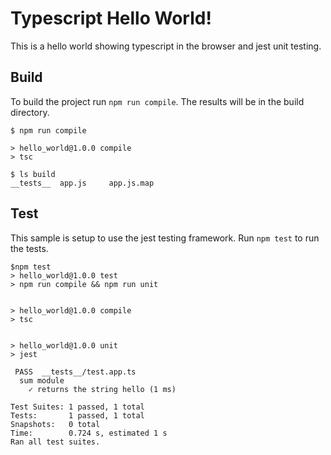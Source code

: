 # Typescript Hello World!

This is a hello world showing typescript in the browser and jest unit testing.

## Build

To build the project run `npm run compile`. The results will be in the build directory.

```
$ npm run compile

> hello_world@1.0.0 compile
> tsc

$ ls build
__tests__  app.js     app.js.map
```

## Test

This sample is setup to use the jest testing framework. Run `npm test` to run the tests.

```
$npm test
> hello_world@1.0.0 test
> npm run compile && npm run unit


> hello_world@1.0.0 compile
> tsc


> hello_world@1.0.0 unit
> jest

 PASS  __tests__/test.app.ts
  sum module
    ✓ returns the string hello (1 ms)

Test Suites: 1 passed, 1 total
Tests:       1 passed, 1 total
Snapshots:   0 total
Time:        0.724 s, estimated 1 s
Ran all test suites.
```